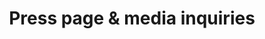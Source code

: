 ---
title: Press page & media inquiries
description:
hero:
  heading: Press page & media kit
page_blocks:
  - _id: block_rich_text
    text_markdown: |
      ## Writer byline
      Ed Latimore is a former professional heavyweight boxer, a competitive chess player, and a bestselling author. Ed’s writing focuses on self-development, realizing your potential, and sobriety—all of which he approaches from personal experience, overcoming poverty and addiction. Check out his blog at [edlatimore.com](https://edlatimore.com).
  - _id: block_contact
    heading: Media/podcast requests
  - _id: block_photos
    images:
      - image: /assets/images/press/ed-latimore-press-photo-1.jpg
      - image: /assets/images/press/ed-latimore-press-photo-2.jpg
      - image: /assets/images/press/ed-latimore-press-photo-3.jpg
      - image: /assets/images/press/ed-latimore-press-photo-4.jpg
      - image: /assets/images/press/ed-latimore-press-photo-5.jpg
      - image: /assets/images/press/ed-latimore-press-photo-6.jpg
  - _id: block_media
    clippings:
      - quote_markdown: |
          Depending on luck alone may have worked for a young Ed Latimore, but when this writer and former Heavyweight pro boxer learned to bet on himself, he found self-respect and the capability to dictate his own future.
        media_source:
          small_image: /assets/images/press/logo-tradecraft.jpg
          name: ConvertKit’s Tradecraft creator stories
          link: https://convertkit.com/creator-stories-ed-latimore
      - quote_markdown: Upgrade Your Winter Sports Routine With These Athlete-Approved Tips
        media_source:
          small_image: /assets/images/featured_logos/maxim-magazine.svg
          name: Maxim Magazine
          link: https://www.maxim.com/sports/upgrade-winter-sports-routine-with-thc-free-beam-cbd-products
      - image: /assets/images/press/james-altucher-show.jpg
        image_alt: The James Altucher Show — Conquering your comfort zone with Ed Latimore
        image_source:
          link: https://omny.fm/shows/the-james-altucher-show/645-ed-latimore
      - quote_markdown: A man of diverse talents and interests.
        media_source:
          small_image: /assets/images/press/logo-going-deep-aaron-watson.jpg
          name: Going Deep With Aaron Watson
          link: https://www.goingdeepwithaaron.com/podcast/226-ed-latimore-writer-physicist-and-professional-heavyweight-boxer
      - image: /assets/images/press/scott-adams-twitter.jpg
        image_alt: Screenshot of Scott Adams' tweet saying Ed is one of his favorite follows
        image_source:
          link: https://twitter.com/scottadamssays/status/899297572237344768
      - image: /assets/images/press/farnam-street-podcast.jpg
        image_alt: Screenshot of Ed's appearance on the Farnam Street Knowledge Project Podcast
        image_source:
          link: https://fs.blog/knowledge-project/ed-latimore/
      - image: /assets/images/press/eric-mckenna.jpg
        image_alt: Ed Latimore interviewed by Eric McKenna
        image_source:
          link: https://ericmckenna.com/2020/09/29/show-137-ed-latimore/
      - image: /assets/images/press/jordan-harbinger-show.jpg
        image_alt: Screenshot of Ed's appearance on the Jordan Harbinger Show
        image_source:
          link: https://www.jordanharbinger.com/ed-latimore-the-superpower-of-ignoring-social-approval/
      - quote_markdown: Ed Latimore might be the most interesting person you'll ever meet.
        media_source:
          small_image: /assets/images/press/logo-farnam-street.png
          name: Farnam Street Knowledge Project
          link: https://fs.blog/knowledge-project/ed-latimore/
      - image: /assets/images/press/art-of-manliness-podcast.jpg
        image_alt: Screenshot of Ed's appearance on the Art of Manliness podcast
        image_source:
          link: https://www.artofmanliness.com/articles/podcast-345-not-caring-people-think-superpower/
      - image: /assets/images/press/south-china-morning-post.jpg
        image_alt: Screenshot of Ed's feature in the South China Morning Post
        image_source:
          link: https://www.scmp.com/sport/boxing/article/3051195/how-former-heavyweight-boxer-ed-latimore-found-himself-sobriety-and
      - quote_markdown: Latimore is part of a wave reinventing the modern masculine male.
        media_source:
          small_image:
          name: South China Morning Post
          link: https://www.scmp.com/sport/boxing/article/3051195/how-former-heavyweight-boxer-ed-latimore-found-himself-sobriety-and
      - quote_markdown: Ed's style of communication is direct, and always from a place of 'Skin-in-the-game,' meaning he speaks about what he personally has involvement in, and not that which he doesn't.
        media_source:
          small_image:
          name: David Sherry, *Caffeine*
          link: https://www.caffeine.blog/an-interview-with-ed-latimore/
---